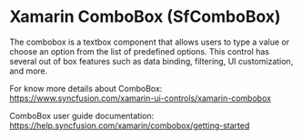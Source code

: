 # Xamarin ComboBox (SfComboBox) 

The combobox is a textbox component that allows users to type a value or choose an option from the list of predefined options. This control has several out of box features such as data binding, filtering, UI customization, and more.

For know more details about ComboBox: https://www.syncfusion.com/xamarin-ui-controls/xamarin-combobox

ComboBox user guide documentation: https://help.syncfusion.com/xamarin/combobox/getting-started


